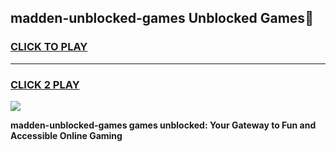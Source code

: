 
## madden-unblocked-games Unblocked Games👋
<h3>
<a href="https://news.freeplayer.one?title=madden-unblocked-games&ref=16F">CLICK TO PLAY</a></h3>
<hr>

<h3>
<a href="https://news.freeplayer.one?title=madden-unblocked-games&ref=16F">CLICK 2 PLAY</a>
  
</h3>

<a href="https://news.freeplayer.one?title=madden-unblocked-games&ref=16F/"><img src="https://clearcache.store/games.png"></a>


**madden-unblocked-games games unblocked: Your Gateway to Fun and Accessible Online Gaming**
